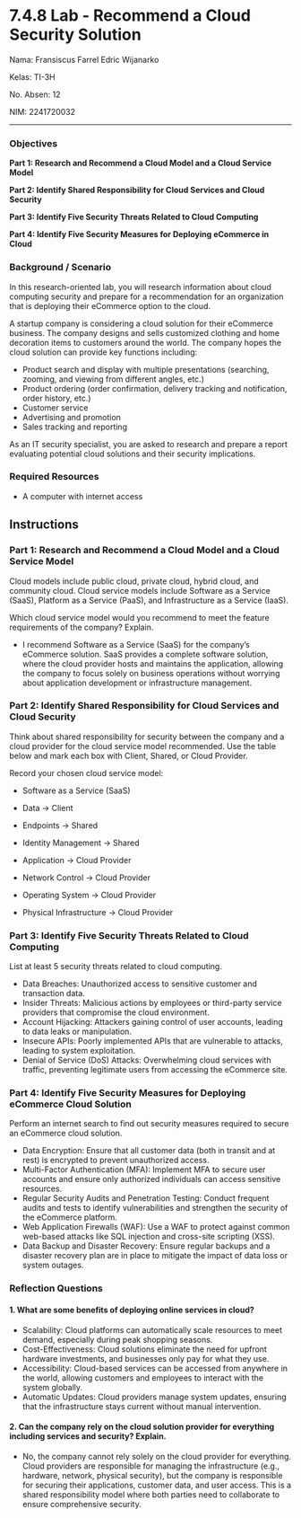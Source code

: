 # 7.4.8 Lab - Recommend a Cloud Security Solution

Nama: Fransiscus Farrel Edric Wijanarko

Kelas: TI-3H

No. Absen: 12

NIM: 2241720032

---

### Objectives

**Part 1: Research and Recommend a Cloud Model and a Cloud Service Model**

**Part 2: Identify Shared Responsibility for Cloud Services and Cloud Security**

**Part 3: Identify Five Security Threats Related to Cloud Computing**

**Part 4: Identify Five Security Measures for Deploying eCommerce in Cloud**

### Background / Scenario

In this research-oriented lab, you will research information about cloud computing security and prepare for a recommendation for an organization that is deploying their eCommerce option to the cloud.

A startup company is considering a cloud solution for their eCommerce business. The company designs and sells customized clothing and home decoration items to customers around the world. The company hopes the cloud solution can provide key functions including:

- Product search and display with multiple presentations (searching, zooming, and viewing from different angles, etc.)
- Product ordering (order confirmation, delivery tracking and notification, order history, etc.)
- Customer service
- Advertising and promotion
- Sales tracking and reporting

As an IT security specialist, you are asked to research and prepare a report evaluating potential cloud solutions and their security implications.

### Required Resources

- A computer with internet access

## Instructions

### Part 1: Research and Recommend a Cloud Model and a Cloud Service Model

Cloud models include public cloud, private cloud, hybrid cloud, and community cloud. Cloud service models include Software as a Service (SaaS), Platform as a Service (PaaS), and Infrastructure as a Service (IaaS).

Which cloud service model would you recommend to meet the feature requirements of the company? Explain.

- I recommend Software as a Service (SaaS) for the company’s eCommerce solution. SaaS provides a complete software solution, where the cloud provider hosts and maintains the application, allowing the company to focus solely on business operations without worrying about application development or infrastructure management.

### Part 2: Identify Shared Responsibility for Cloud Services and Cloud Security

Think about shared responsibility for security between the company and a cloud provider for the cloud service model recommended. Use the table below and mark each box with Client, Shared, or Cloud Provider.

Record your chosen cloud service model:

- Software as a Service (SaaS)

- Data -> Client
- Endpoints -> Shared
- Identity Management -> Shared
- Application -> Cloud Provider
- Network Control -> Cloud Provider
- Operating System -> Cloud Provider
- Physical Infrastructure -> Cloud Provider

### Part 3: Identify Five Security Threats Related to Cloud Computing

List at least 5 security threats related to cloud computing.

- Data Breaches: Unauthorized access to sensitive customer and transaction data.
- Insider Threats: Malicious actions by employees or third-party service providers that compromise the cloud environment.
- Account Hijacking: Attackers gaining control of user accounts, leading to data leaks or manipulation.
- Insecure APIs: Poorly implemented APIs that are vulnerable to attacks, leading to system exploitation.
- Denial of Service (DoS) Attacks: Overwhelming cloud services with traffic, preventing legitimate users from accessing the eCommerce site.

### Part 4: Identify Five Security Measures for Deploying eCommerce Cloud Solution

Perform an internet search to find out security measures required to secure an eCommerce cloud solution.

- Data Encryption: Ensure that all customer data (both in transit and at rest) is encrypted to prevent unauthorized access.
- Multi-Factor Authentication (MFA): Implement MFA to secure user accounts and ensure only authorized individuals can access sensitive resources.
- Regular Security Audits and Penetration Testing: Conduct frequent audits and tests to identify vulnerabilities and strengthen the security of the eCommerce platform.
- Web Application Firewalls (WAF): Use a WAF to protect against common web-based attacks like SQL injection and cross-site scripting (XSS).
- Data Backup and Disaster Recovery: Ensure regular backups and a disaster recovery plan are in place to mitigate the impact of data loss or system outages.

### Reflection Questions

#### 1. What are some benefits of deploying online services in cloud?

- Scalability: Cloud platforms can automatically scale resources to meet demand, especially during peak shopping seasons.
- Cost-Effectiveness: Cloud solutions eliminate the need for upfront hardware investments, and businesses only pay for what they use.
- Accessibility: Cloud-based services can be accessed from anywhere in the world, allowing customers and employees to interact with the system globally.
- Automatic Updates: Cloud providers manage system updates, ensuring that the infrastructure stays current without manual intervention.

#### 2. Can the company rely on the cloud solution provider for everything including services and security? Explain.

- No, the company cannot rely solely on the cloud provider for everything. Cloud providers are responsible for managing the infrastructure (e.g., hardware, network, physical security), but the company is responsible for securing their applications, customer data, and user access. This is a shared responsibility model where both parties need to collaborate to ensure comprehensive security.
